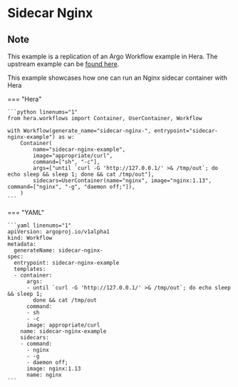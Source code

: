 # Sidecar Nginx

## Note

This example is a replication of an Argo Workflow example in Hera.
The upstream example can be [found here](https://github.com/argoproj/argo-workflows/blob/master/examples/sidecar-nginx.yaml).

This example showcases how one can run an Nginx sidecar container with Hera


=== "Hera"

    ```python linenums="1"
    from hera.workflows import Container, UserContainer, Workflow

    with Workflow(generate_name="sidecar-nginx-", entrypoint="sidecar-nginx-example") as w:
        Container(
            name="sidecar-nginx-example",
            image="appropriate/curl",
            command=["sh", "-c"],
            args=["until `curl -G 'http://127.0.0.1/' >& /tmp/out`; do echo sleep && sleep 1; done && cat /tmp/out"],
            sidecars=UserContainer(name="nginx", image="nginx:1.13", command=["nginx", "-g", "daemon off;"]),
        )
    ```

=== "YAML"

    ```yaml linenums="1"
    apiVersion: argoproj.io/v1alpha1
    kind: Workflow
    metadata:
      generateName: sidecar-nginx-
    spec:
      entrypoint: sidecar-nginx-example
      templates:
      - container:
          args:
          - until `curl -G 'http://127.0.0.1/' >& /tmp/out`; do echo sleep && sleep 1;
            done && cat /tmp/out
          command:
          - sh
          - -c
          image: appropriate/curl
        name: sidecar-nginx-example
        sidecars:
        - command:
          - nginx
          - -g
          - daemon off;
          image: nginx:1.13
          name: nginx
    ```

